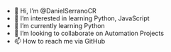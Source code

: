 - 👋 Hi, I’m @DanielSerranoCR
- 👀 I’m interested in learning Python, JavaScript
- 🌱 I’m currently learning Python
- 💞️ I’m looking to collaborate on Automation Projects
- 📫 How to reach me via GitHub

<!---
DanielSerranoCR/DanielSerranoCR is a ✨ special ✨ repository because its `README.md` (this file) appears on your GitHub profile.
You can click the Preview link to take a look at your changes.
--->
